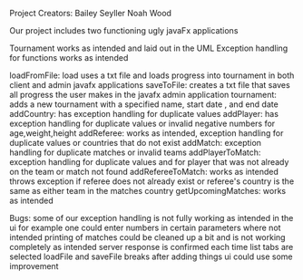 Project Creators:
Bailey Seyller
Noah Wood

Our project includes two functioning ugly javaFx applications




Tournament works as intended and laid out in the UML
Exception handling for functions works as intended

loadFromFile: load uses a txt file and loads progress into tournament in both client and admin javafx applications
saveToFile: creates a txt file that saves all progress the user makes in the javafx admin application
tournament: adds a new tournament with a specified name, start date , and end date
addCountry: has exception handling for duplicate values
addPlayer: has exception handling for duplicate values or invalid negative numbers for age,weight,height
addReferee: works as intended, exception handling for duplicate values or countries that do not exist
addMatch: exception handling for duplicate matches or invalid teams
addPlayerToMatch: exception handling for duplicate values and for player that was not already on the team or match not found
addRefereeToMatch: works as intended throws exception if referee does not already exist or referee's country is the same as either team in the matches country
getUpcomingMatches: works as intended

Bugs: some of our exception handling is not fully working as intended in the ui for example one could enter numbers in certain parameters where not intended printing of matches could be cleaned up a bit and is not working completely as intended
server response is confirmed each time list tabs are selected
loadFile and saveFile breaks after adding things
ui could use some improvement

 
